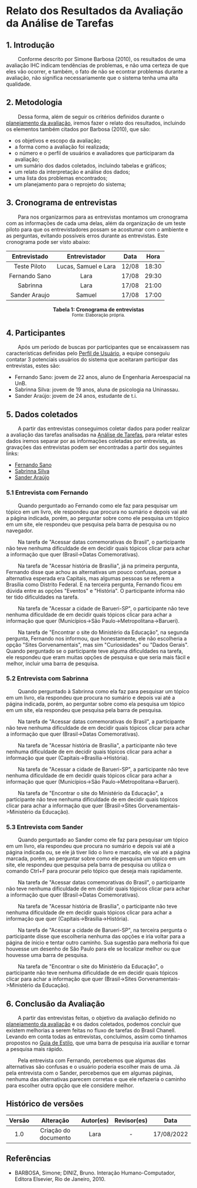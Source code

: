 # Relato dos Resultados da Avaliação da Análise de Tarefas

## 1. Introdução

&emsp;&emsp; Conforme descrito por Simone Barbosa (2010), os resultados de uma avaliação IHC indicam tendências de problemas, e não uma certeza de que eles vão ocorrer, e também, o fato de não se econtrar problemas durante a avaliação, não significa necessariamente que o sistema tenha uma alta qualidade.

## 2. Metodologia
&emsp;&emsp; Dessa forma, além de seguir os critérios definidos durante o [planejamento da avaliação](./planejamentoAvaliacao.md), iremos fazer o relato dos resultados, incluindo os elementos também citados por Barbosa (2010), que são:

- os objetivos e escopo da avaliação;
- a forma como a avaliação foi realizada;
- o número e o perfil de usuários e avaliadores que participaram da avaliação;
- um sumário dos dados coletados, incluindo tabelas e gráficos;
- um relato da interpretação e análise dos dados;
- uma lista dos problemas encontrados;
- um planejamento para o reprojeto do sistema;

## 3. Cronograma de entrevistas

&emsp;&emsp; Para nos organizarmos para as entrevistas montamos um cronograma com as informações de cada uma delas, além da organização de um teste piloto para que os entrevistadores possam se acostumar com o ambiente e as perguntas, evitando possíveis erros durante as entrevistas. Este cronograma pode ser visto abaixo:

<center>

| Entrevistado |                Entrevistador               | Data |         Hora        |  
|:------:|:--------------------------------------:|:-----------:|:----------------------:|
|   Teste Piloto  |  Lucas, Samuel e Lara |    12/08    | 18:30 | 
|   Fernando Sano  |  Lara |    17/08    | 29:30 | 
|   Sabrinna  |  Lara  |    17/08    | 21:00 | 
|   Sander Araujo  |  Samuel  |    17/08   | 17:00 |

</center>

<figcaption align='center'>
    <b>Tabela 1: Cronograma de entrevistas</b>
    <br><small>Fonte: Elaboração própria.</small>
</figcaption>

## 4. Participantes

&emsp;&emsp; Após um período de buscas por participantes que se encaixassem nas características definidas pelo [Perfil de Usuário](../analiseRequisitos/perfilUsuario.md), a equipe conseguiu contatar 3 potenciais usuários do sistema que aceitaram participar das entrevistas, estes são:

- Fernando Sano: jovem de 22 anos, aluno de Engenharia Aeroespacial na UnB.
- Sabrinna Silva: jovem de 19 anos, aluna de psicologia na Uninassau.
- Sander Araújo: jovem de 24 anos, estudante de t.i.

## 5. Dados coletados

&emsp;&emsp; A partir das entrevistas conseguimos coletar dados para poder realizar a avaliação das tarefas analisadas na [Análise de Tarefas](./../analiseRequisitos/AnaliseDeTarefas/analiseTarefas.md), para relatar estes dados iremos separar por as informações coletadas por entrevista, as gravações das entrevistas podem ser encontradas a partir dos seguintes links:

- [Fernando Sano](./entrevistaFernando.md)
- [Sabrinna Silva](./entrevistaSabrinna.md)
- [Sander Araújo](./entrevistaSander.md)

### 5.1 Entrevista com Fernando
&emsp;&emsp; Quando perguntado ao Fernando como ele faz para pesquisar um tópico em um livro, ele respondeu que procura no sumário e depois vai até a página indicada, porém, ao perguntar sobre como ele pesquisa um tópico em um site, ele respondeu que pesquisa pela barra de pesquisa ou no navegador.

&emsp;&emsp; Na tarefa de "Acessar datas comemorativas do Brasil", o participante não teve nenhuma dificuldade de em decidir quais tópicos clicar para achar a informação que quer (Brasil->Datas Comemorativas).

&emsp;&emsp; Na tarefa de "Acessar história de Brasília", já na primeira pergunta, Fernando disse que achou as alternativas um pouco confusas, porque a alternativa esperada era Capitais, mas algumas pessoas se referem a Brasília como Distrito Federal. E na terceira pergunta, Fernando ficou em dúvida entre as opções "Eventos" e "História". O participante informa não ter tido dificuldades na tarefa.

&emsp;&emsp; Na tarefa de "Acessar a cidade de Barueri-SP", o participante não teve nenhuma dificuldade de em decidir quais tópicos clicar para achar a informação que quer (Municípios->São Paulo->Metropolitana->Barueri).

&emsp;&emsp; Na tarefa de "Encontrar o site do Ministério da Educação", na segunda pergunta, Fernando nos informou, que honestamente, ele não escolheria a opção "Sites Gorvenamentais", mas sim "Curiosidades" ou "Dados Gerais". Quando perguntado se o participante teve alguma dificuldades na tarefa, ele respondeu que eram muitas opções de pesquisa e que seria mais fácil e melhor, incluir uma barra de pesquisa.

### 5.2 Entrevista com Sabrinna
&emsp;&emsp; Quando perguntado à Sabrinna como ela faz para pesquisar um tópico em um livro, ela respondeu que procura no sumário e depois vai até a página indicada, porém, ao perguntar sobre como ela pesquisa um tópico em um site, ela respondeu que pesquisa pela barra de pesquisa.

&emsp;&emsp; Na tarefa de "Acessar datas comemorativas do Brasil", a participante não teve nenhuma dificuldade de em decidir quais tópicos clicar para achar a informação que quer (Brasil->Datas Comemorativas).

&emsp;&emsp; Na tarefa de "Acessar história de Brasília", a participante não teve nenhuma dificuldade de em decidir quais tópicos clicar para achar a informação que quer (Capitais->Brasília->História).

&emsp;&emsp; Na tarefa de "Acessar a cidade de Barueri-SP", a participante não teve nenhuma dificuldade de em decidir quais tópicos clicar para achar a informação que quer (Municípios->São Paulo->Metropolitana->Barueri).

&emsp;&emsp; Na tarefa de "Encontrar o site do Ministério da Educação", a participante não teve nenhuma dificuldade de em decidir quais tópicos clicar para achar a informação que quer (Brasil->Sites Gorvenamentais->Ministério da Educação).

### 5.3 Entrevista com Sander
&emsp;&emsp; Quando perguntado ao Sander como ele faz para pesquisar um tópico em um livro, ela respondeu que procura no sumário e depois vai até a página indicada ou, se ele já tiver lido o livro e marcado, ele vai até a página marcada, porém, ao perguntar sobre como ele pesquisa um tópico em um site, ele respondeu que pesquisa pela barra de pesquisa ou utiliza o comando Ctrl+F para procurar pelo tópico que deseja mais rapidamente.

&emsp;&emsp; Na tarefa de "Acessar datas comemorativas do Brasil", o participante não teve nenhuma dificuldade de em decidir quais tópicos clicar para achar a informação que quer (Brasil->Datas Comemorativas).

&emsp;&emsp; Na tarefa de "Acessar história de Brasília", o participante não teve nenhuma dificuldade de em decidir quais tópicos clicar para achar a informação que quer (Capitais->Brasília->História).

&emsp;&emsp; Na tarefa de "Acessar a cidade de Barueri-SP", na terceira pergunta o participante disse que escolheria nenhuma das opções e iria voltar para a página de ínicio e tentar outro caminho. Sua sugestão para melhoria foi que houvesse um desenho de São Paulo para ele se localizar melhor ou que houvesse uma barra de pesquisa.

&emsp;&emsp; Na tarefa de "Encontrar o site do Ministério da Educação", o participante não teve nenhuma dificuldade de em decidir quais tópicos clicar para achar a informação que quer (Brasil->Sites Gorvenamentais->Ministério da Educação).

## 6. Conclusão da Avaliação
&emsp;&emsp; A partir das entrevistas feitas, o objetivo da avaliação definido no [planejamento da avaliação](./planejamentoAvaliacao.md) e os dados coletados, podemos concluir que existem melhorias a serem feitas no fluxo de tarefas do Brasil Chanell. Levando em conta todas as entrevistas, concluímos, assim como tínhamos propostos no [Guia de Estilo](./../analiseRequisitos/guiaDeEstilo.md), que uma barra de pesquisa iria auxiliar e tornar a pesquisa mais rápido.

&emsp;&emsp; Pela entrevista com Fernando, percebemos que algumas das alternativas são confusas e o usuário poderia escolher mais de uma. Já pela entrevista com o Sander, percebemos que em algumas páginas, nenhuma das alternativas parecem corretas e que ele refazeria o caminho para escolher outra opção que ele considere melhor. 


## Histórico de versões

| Versão |                Alteração               | Autor(es) |         Revisor(es)        |  Data |
|:------:|:--------------------------------------:|:-----------:|:----------------------:|:-----:|
|   1.0  |  Criação do documento  |    Lara    | - | 17/08/2022 |

## Referências

- BARBOSA, Simone; DINIZ, Bruno. Interação Humano-Computador, Editora Elsevier, Rio de Janeiro, 2010.